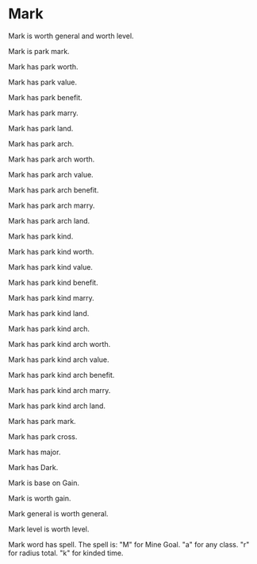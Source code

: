 # Mark

Mark is worth general and worth level.

Mark is park mark.

Mark has park worth.

Mark has park value.

Mark has park benefit.

Mark has park marry.

Mark has park land.

Mark has park arch.

Mark has park arch worth.

Mark has park arch value.

Mark has park arch benefit.

Mark has park arch marry.

Mark has park arch land.

Mark has park kind.

Mark has park kind worth.

Mark has park kind value.

Mark has park kind benefit.

Mark has park kind marry.

Mark has park kind land.

Mark has park kind arch.

Mark has park kind arch worth.

Mark has park kind arch value.

Mark has park kind arch benefit.

Mark has park kind arch marry.

Mark has park kind arch land.

Mark has park mark.

Mark has park cross.

Mark has major.

Mark has Dark.

Mark is base on Gain.

Mark is worth gain.

Mark general is worth general.

Mark level is worth level.

Mark word has spell.
The spell is:
"M" for Mine Goal.
"a" for any class.
"r" for radius total.
"k" for kinded time.